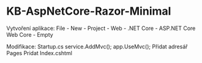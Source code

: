 # KB-AspNetCore-Razor-Minimal

Vytvoření aplikace:
File - New - Project - Web - .NET Core - ASP.NET Core Web Core - Empty

Modifikace:
Startup.cs
    service.AddMvc();
    app.UseMvc();
Přidat adresář Pages
Pridat Index.cshtml
